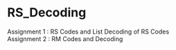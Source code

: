 # RS_Decoding </br>
Assignment 1 : RS Codes and List Decoding of RS Codes </br>
Assignment 2 : RM Codes and Decoding 
